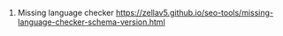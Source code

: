 1. Missing language checker
   https://zellav5.github.io/seo-tools/missing-language-checker-schema-version.html
